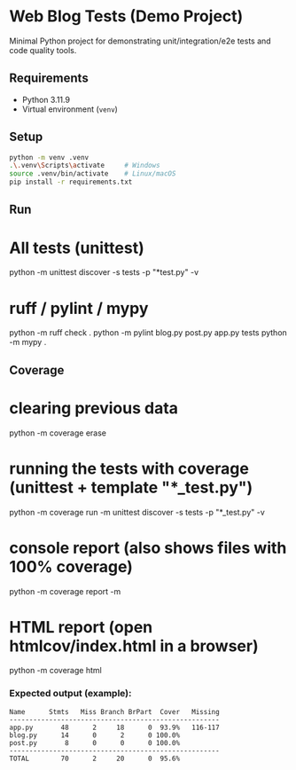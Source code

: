 # Web Blog Tests (Demo Project)

Minimal Python project for demonstrating unit/integration/e2e tests and code quality tools.

## Requirements
- Python 3.11.9
- Virtual environment (`venv`)

## Setup
```bash
python -m venv .venv
.\.venv\Scripts\activate     # Windows
source .venv/bin/activate    # Linux/macOS
pip install -r requirements.txt
```


## Run
# All tests (unittest)
python -m unittest discover -s tests -p "*test.py" -v

# ruff / pylint / mypy
python -m ruff check .
python -m pylint blog.py post.py app.py tests
python -m mypy .

## Coverage

# clearing previous data
python -m coverage erase

# running the tests with coverage (unittest + template "*_test.py")
python -m coverage run -m unittest discover -s tests -p "*_test.py" -v

# console report (also shows files with 100% coverage)
python -m coverage report -m

# HTML report (open htmlcov/index.html in a browser)
python -m coverage html

### Expected output (example):



```text
Name      Stmts   Miss Branch BrPart  Cover   Missing
-----------------------------------------------------
app.py       48      2     18      0  93.9%   116-117
blog.py      14      0      2      0 100.0%
post.py       8      0      0      0 100.0%
-----------------------------------------------------
TOTAL        70      2     20      0  95.6%


